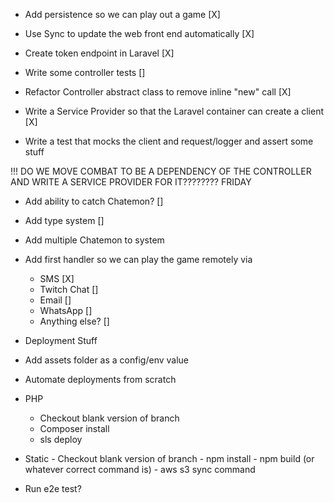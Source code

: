  - Add persistence so we can play out a game [X]
 - Use Sync to update the web front end automatically [X]
  - Create token endpoint in Laravel [X]
  
 - Write some controller tests []
  - Refactor Controller abstract class to remove inline "new" call [X]
  - Write a Service Provider so that the Laravel container can create a client [X]
  - Write a test that mocks the client and request/logger and assert some stuff
  
  !!! DO WE MOVE COMBAT TO BE A DEPENDENCY OF THE CONTROLLER AND WRITE A SERVICE PROVIDER FOR IT???????? FRIDAY
 
 - Add ability to catch Chatemon? []
 - Add type system []
 - Add multiple Chatemon to system
 
 - Add first handler so we can play the game remotely via
    - SMS [X]
    - Twitch Chat []
    - Email []
    - WhatsApp []
    - Anything else? []
 
 
 
  - Deployment Stuff
   - Add assets folder as a config/env value
   - Automate deployments from scratch
   - PHP
     - Checkout blank version of branch
     - Composer install
     - sls deploy
   - Static
    - Checkout blank version of branch
    - npm install
    - npm build (or whatever correct command is)
    - aws s3 sync command
   - Run e2e test?
